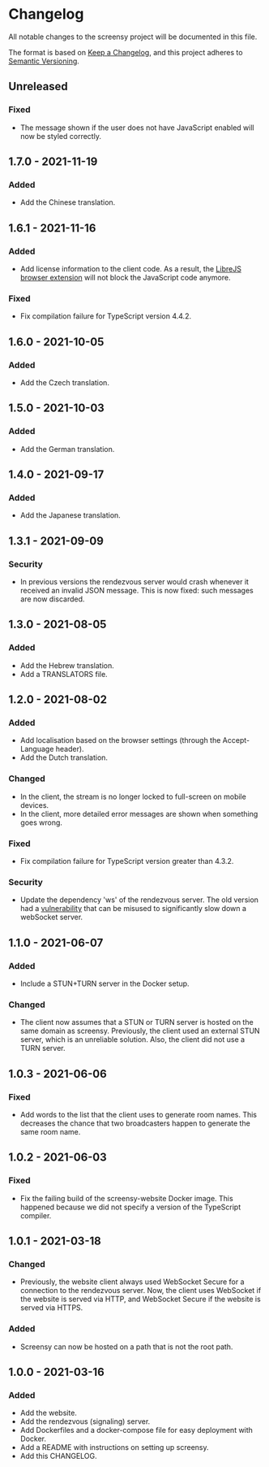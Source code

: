 Changelog
=========

All notable changes to the screensy project will be documented in this file.

The format is based on [Keep a Changelog], and this project adheres to
[Semantic Versioning].


Unreleased
----------

### Fixed
- The message shown if the user does not have JavaScript enabled will now be
  styled correctly.


1.7.0 - 2021-11-19
------------------

### Added
- Add the Chinese translation.


1.6.1 - 2021-11-16
------------------

### Added
- Add license information to the client code. As a result, the [LibreJS browser
  extension] will not block the JavaScript code anymore.

### Fixed
- Fix compilation failure for TypeScript version 4.4.2.


1.6.0 - 2021-10-05
------------------

### Added
- Add the Czech translation.


1.5.0 - 2021-10-03
------------------

### Added
- Add the German translation.


1.4.0 - 2021-09-17
------------------

### Added
- Add the Japanese translation.


1.3.1 - 2021-09-09
------------------

### Security
- In previous versions the rendezvous server would crash whenever it received
  an invalid JSON message. This is now fixed: such messages are now discarded.


1.3.0 - 2021-08-05
------------------

### Added
- Add the Hebrew translation.
- Add a TRANSLATORS file.


1.2.0 - 2021-08-02
------------------

### Added
- Add localisation based on the browser settings (through the Accept-Language
  header).
- Add the Dutch translation.

### Changed
- In the client, the stream is no longer locked to full-screen on mobile
  devices.
- In the client, more detailed error messages are shown when something goes
  wrong.

### Fixed
- Fix compilation failure for TypeScript version greater than 4.3.2.

### Security
- Update the dependency 'ws' of the rendezvous server. The old version had a
  [vulnerability] that can be misused to significantly slow down a webSocket
  server.


1.1.0 - 2021-06-07
------------------

### Added
- Include a STUN+TURN server in the Docker setup.

### Changed
- The client now assumes that a STUN or TURN server is hosted on the same domain
  as screensy. Previously, the client used an external STUN server, which is an
  unreliable solution. Also, the client did not use a TURN server.


1.0.3 - 2021-06-06
------------------

### Fixed
- Add words to the list that the client uses to generate room names. This
  decreases the chance that two broadcasters happen to generate the same room
  name.


1.0.2 - 2021-06-03
------------------

### Fixed
- Fix the failing build of the screensy-website Docker image. This happened
  because we did not specify a version of the TypeScript compiler.


1.0.1 - 2021-03-18
------------------

### Changed
- Previously, the website client always used WebSocket Secure for a connection
  to the rendezvous server. Now, the client uses WebSocket if the website is
  served via HTTP, and WebSocket Secure if the website is served via HTTPS.

### Added
- Screensy can now be hosted on a path that is not the root path.


1.0.0 - 2021-03-16
------------------

### Added
- Add the website.
- Add the rendezvous (signaling) server.
- Add Dockerfiles and a docker-compose file for easy deployment with Docker.
- Add a README with instructions on setting up screensy.
- Add this CHANGELOG.


[Keep a Changelog]: https://keepachangelog.com/en/1.0.0/
[Semantic Versioning]: https://semver.org/spec/v2.0.0.html
[LibreJS browser extension]: https://www.gnu.org/software/librejs/
[vulnerability]: https://www.npmjs.com/advisories/1748
